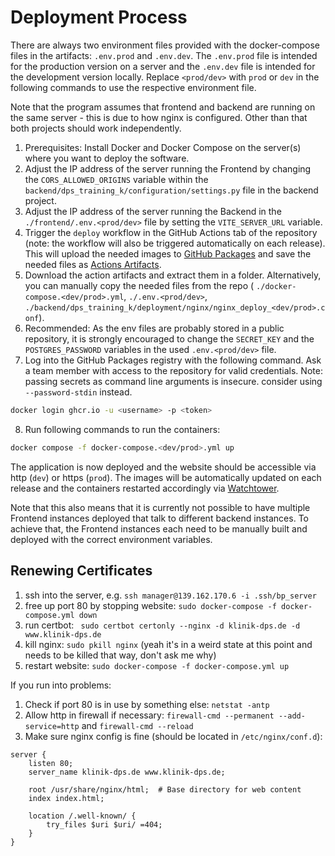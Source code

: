 # Deployment Process

There are always two environment files provided with the docker-compose files in the artifacts: `.env.prod` and `.env.dev`.
The `.env.prod` file is intended for the production version on a server and the `.env.dev` file is intended for the development version locally.
Replace `<prod/dev>` with `prod` or `dev` in the following commands to use the respective environment file.

Note that the program assumes that frontend and backend are running on the same server - this is due to how nginx is configured. Other than that 
both projects should work independently.

1. Prerequisites: Install Docker and Docker Compose on the server(s) where you want to deploy the software.
2. Adjust the IP address of the server running the Frontend by changing the `CORS_ALLOWED_ORIGINS` variable within the 
   `backend/dps_training_k/configuration/settings.py` file in the backend project.
3. Adjust the IP address of the server running the Backend in the `./frontend/.env.<prod/dev>` file by setting the `VITE_SERVER_URL` variable. 
4. Trigger the `deploy` workflow in the GitHub Actions tab of the repository (note: the workflow will also be triggered automatically on each
   release). This will upload the needed images to [GitHub Packages](https://github.com/orgs/hpi-sam/packages?repo_name=dps.training_k) and save
   the needed files as [Actions Artifacts](https://github.com/hpi-sam/dps.training_k/actions/workflows/deploy.yml).
5. Download the action artifacts and extract them in a folder. Alternatively, you can manually copy the needed files from the repo (
   `./docker-compose.<dev/prod>.yml`, `./.env.<prod/dev>`, `./backend/dps_training_k/deployment/nginx/nginx_deploy_<dev/prod>.conf`).
6. Recommended: As the env files are probably stored in a public repository, it is strongly encouraged to change the `SECRET_KEY` and the
   `POSTGRES_PASSWORD` variables in the used `.env.<prod/dev>` file.
7. Log into the GitHub Packages registry with the following command. Ask a team member with access to the repository for valid credentials. Note: 
   passing secrets as command line arguments is insecure. consider using `--password-stdin` instead.
```bash
docker login ghcr.io -u <username> -p <token>
```
8. Run following commands to run the containers:
```bash
docker compose -f docker-compose.<dev/prod>.yml up
```

The application is now deployed and the website should be accessible via http (`dev`) or https (`prod`). The images will be automatically updated on each 
release and the containers restarted accordingly via [Watchtower](https://github.com/containrrr/watchtower).

Note that this also means that it is currently not possible to have multiple Frontend instances deployed that talk to different backend instances.
To achieve that, the Frontend instances each need to be manually built and deployed with the correct environment variables.

## Renewing Certificates

1. ssh into the server, e.g. `ssh manager@139.162.170.6 -i .ssh/bp_server`
2. free up port 80 by stopping website: `sudo docker-compose -f docker-compose.yml down`
3. run certbot: ` sudo certbot certonly --nginx -d klinik-dps.de -d www.klinik-dps.de`
4. kill nginx: `sudo pkill nginx` (yeah it's in a weird state at this point and needs to be killed that way, don't ask me why)
5. restart website: `sudo docker-compose -f docker-compose.yml up`

If you run into problems:

1. Check if port 80 is in use by something else: `netstat -antp`
2. Allow http in firewall if necessary: `firewall-cmd --permanent --add-service=http` and `firewall-cmd --reload`
3. Make sure nginx config is fine (should be located in `/etc/nginx/conf.d`):

```
server {
    listen 80;
    server_name klinik-dps.de www.klinik-dps.de;

    root /usr/share/nginx/html;  # Base directory for web content
    index index.html;

    location /.well-known/ {
        try_files $uri $uri/ =404;
    }
}
```
